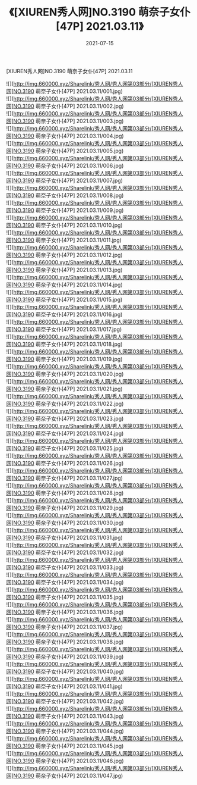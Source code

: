 ﻿---
layout: post
title:  《[XIUREN秀人网]NO.3190 萌奈子女仆[47P] 2021.03.11》
date:   2021-07-15
img: http://img.660000.xyz/Sharelink/秀人网/秀人网第03部分/[XIUREN秀人网]NO.3190 萌奈子女仆[47P] 2021.03.11/000.jpg
categories: [美女, 清纯, 唯美]
---

[XIUREN秀人网]NO.3190 萌奈子女仆[47P] 2021.03.11

  ![](http://img.660000.xyz/Sharelink/秀人网/秀人网第03部分/[XIUREN秀人网]NO.3190 萌奈子女仆[47P] 2021.03.11/001.jpg) <br> ![](http://img.660000.xyz/Sharelink/秀人网/秀人网第03部分/[XIUREN秀人网]NO.3190 萌奈子女仆[47P] 2021.03.11/002.jpg) <br> ![](http://img.660000.xyz/Sharelink/秀人网/秀人网第03部分/[XIUREN秀人网]NO.3190 萌奈子女仆[47P] 2021.03.11/003.jpg) <br> ![](http://img.660000.xyz/Sharelink/秀人网/秀人网第03部分/[XIUREN秀人网]NO.3190 萌奈子女仆[47P] 2021.03.11/004.jpg) <br> ![](http://img.660000.xyz/Sharelink/秀人网/秀人网第03部分/[XIUREN秀人网]NO.3190 萌奈子女仆[47P] 2021.03.11/005.jpg) <br> ![](http://img.660000.xyz/Sharelink/秀人网/秀人网第03部分/[XIUREN秀人网]NO.3190 萌奈子女仆[47P] 2021.03.11/006.jpg) <br> ![](http://img.660000.xyz/Sharelink/秀人网/秀人网第03部分/[XIUREN秀人网]NO.3190 萌奈子女仆[47P] 2021.03.11/007.jpg) <br> ![](http://img.660000.xyz/Sharelink/秀人网/秀人网第03部分/[XIUREN秀人网]NO.3190 萌奈子女仆[47P] 2021.03.11/008.jpg) <br> ![](http://img.660000.xyz/Sharelink/秀人网/秀人网第03部分/[XIUREN秀人网]NO.3190 萌奈子女仆[47P] 2021.03.11/009.jpg) <br> ![](http://img.660000.xyz/Sharelink/秀人网/秀人网第03部分/[XIUREN秀人网]NO.3190 萌奈子女仆[47P] 2021.03.11/010.jpg) <br> ![](http://img.660000.xyz/Sharelink/秀人网/秀人网第03部分/[XIUREN秀人网]NO.3190 萌奈子女仆[47P] 2021.03.11/011.jpg) <br> ![](http://img.660000.xyz/Sharelink/秀人网/秀人网第03部分/[XIUREN秀人网]NO.3190 萌奈子女仆[47P] 2021.03.11/012.jpg) <br> ![](http://img.660000.xyz/Sharelink/秀人网/秀人网第03部分/[XIUREN秀人网]NO.3190 萌奈子女仆[47P] 2021.03.11/013.jpg) <br> ![](http://img.660000.xyz/Sharelink/秀人网/秀人网第03部分/[XIUREN秀人网]NO.3190 萌奈子女仆[47P] 2021.03.11/014.jpg) <br> ![](http://img.660000.xyz/Sharelink/秀人网/秀人网第03部分/[XIUREN秀人网]NO.3190 萌奈子女仆[47P] 2021.03.11/015.jpg) <br> ![](http://img.660000.xyz/Sharelink/秀人网/秀人网第03部分/[XIUREN秀人网]NO.3190 萌奈子女仆[47P] 2021.03.11/016.jpg) <br> ![](http://img.660000.xyz/Sharelink/秀人网/秀人网第03部分/[XIUREN秀人网]NO.3190 萌奈子女仆[47P] 2021.03.11/017.jpg) <br> ![](http://img.660000.xyz/Sharelink/秀人网/秀人网第03部分/[XIUREN秀人网]NO.3190 萌奈子女仆[47P] 2021.03.11/018.jpg) <br> ![](http://img.660000.xyz/Sharelink/秀人网/秀人网第03部分/[XIUREN秀人网]NO.3190 萌奈子女仆[47P] 2021.03.11/019.jpg) <br> ![](http://img.660000.xyz/Sharelink/秀人网/秀人网第03部分/[XIUREN秀人网]NO.3190 萌奈子女仆[47P] 2021.03.11/020.jpg) <br> ![](http://img.660000.xyz/Sharelink/秀人网/秀人网第03部分/[XIUREN秀人网]NO.3190 萌奈子女仆[47P] 2021.03.11/021.jpg) <br> ![](http://img.660000.xyz/Sharelink/秀人网/秀人网第03部分/[XIUREN秀人网]NO.3190 萌奈子女仆[47P] 2021.03.11/022.jpg) <br> ![](http://img.660000.xyz/Sharelink/秀人网/秀人网第03部分/[XIUREN秀人网]NO.3190 萌奈子女仆[47P] 2021.03.11/023.jpg) <br> ![](http://img.660000.xyz/Sharelink/秀人网/秀人网第03部分/[XIUREN秀人网]NO.3190 萌奈子女仆[47P] 2021.03.11/024.jpg) <br> ![](http://img.660000.xyz/Sharelink/秀人网/秀人网第03部分/[XIUREN秀人网]NO.3190 萌奈子女仆[47P] 2021.03.11/025.jpg) <br> ![](http://img.660000.xyz/Sharelink/秀人网/秀人网第03部分/[XIUREN秀人网]NO.3190 萌奈子女仆[47P] 2021.03.11/026.jpg) <br> ![](http://img.660000.xyz/Sharelink/秀人网/秀人网第03部分/[XIUREN秀人网]NO.3190 萌奈子女仆[47P] 2021.03.11/027.jpg) <br> ![](http://img.660000.xyz/Sharelink/秀人网/秀人网第03部分/[XIUREN秀人网]NO.3190 萌奈子女仆[47P] 2021.03.11/028.jpg) <br> ![](http://img.660000.xyz/Sharelink/秀人网/秀人网第03部分/[XIUREN秀人网]NO.3190 萌奈子女仆[47P] 2021.03.11/029.jpg) <br> ![](http://img.660000.xyz/Sharelink/秀人网/秀人网第03部分/[XIUREN秀人网]NO.3190 萌奈子女仆[47P] 2021.03.11/030.jpg) <br> ![](http://img.660000.xyz/Sharelink/秀人网/秀人网第03部分/[XIUREN秀人网]NO.3190 萌奈子女仆[47P] 2021.03.11/031.jpg) <br> ![](http://img.660000.xyz/Sharelink/秀人网/秀人网第03部分/[XIUREN秀人网]NO.3190 萌奈子女仆[47P] 2021.03.11/032.jpg) <br> ![](http://img.660000.xyz/Sharelink/秀人网/秀人网第03部分/[XIUREN秀人网]NO.3190 萌奈子女仆[47P] 2021.03.11/033.jpg) <br> ![](http://img.660000.xyz/Sharelink/秀人网/秀人网第03部分/[XIUREN秀人网]NO.3190 萌奈子女仆[47P] 2021.03.11/034.jpg) <br> ![](http://img.660000.xyz/Sharelink/秀人网/秀人网第03部分/[XIUREN秀人网]NO.3190 萌奈子女仆[47P] 2021.03.11/035.jpg) <br> ![](http://img.660000.xyz/Sharelink/秀人网/秀人网第03部分/[XIUREN秀人网]NO.3190 萌奈子女仆[47P] 2021.03.11/036.jpg) <br> ![](http://img.660000.xyz/Sharelink/秀人网/秀人网第03部分/[XIUREN秀人网]NO.3190 萌奈子女仆[47P] 2021.03.11/037.jpg) <br> ![](http://img.660000.xyz/Sharelink/秀人网/秀人网第03部分/[XIUREN秀人网]NO.3190 萌奈子女仆[47P] 2021.03.11/038.jpg) <br> ![](http://img.660000.xyz/Sharelink/秀人网/秀人网第03部分/[XIUREN秀人网]NO.3190 萌奈子女仆[47P] 2021.03.11/039.jpg) <br> ![](http://img.660000.xyz/Sharelink/秀人网/秀人网第03部分/[XIUREN秀人网]NO.3190 萌奈子女仆[47P] 2021.03.11/040.jpg) <br> ![](http://img.660000.xyz/Sharelink/秀人网/秀人网第03部分/[XIUREN秀人网]NO.3190 萌奈子女仆[47P] 2021.03.11/041.jpg) <br> ![](http://img.660000.xyz/Sharelink/秀人网/秀人网第03部分/[XIUREN秀人网]NO.3190 萌奈子女仆[47P] 2021.03.11/042.jpg) <br> ![](http://img.660000.xyz/Sharelink/秀人网/秀人网第03部分/[XIUREN秀人网]NO.3190 萌奈子女仆[47P] 2021.03.11/043.jpg) <br> ![](http://img.660000.xyz/Sharelink/秀人网/秀人网第03部分/[XIUREN秀人网]NO.3190 萌奈子女仆[47P] 2021.03.11/044.jpg) <br> ![](http://img.660000.xyz/Sharelink/秀人网/秀人网第03部分/[XIUREN秀人网]NO.3190 萌奈子女仆[47P] 2021.03.11/045.jpg) <br> ![](http://img.660000.xyz/Sharelink/秀人网/秀人网第03部分/[XIUREN秀人网]NO.3190 萌奈子女仆[47P] 2021.03.11/046.jpg) <br> ![](http://img.660000.xyz/Sharelink/秀人网/秀人网第03部分/[XIUREN秀人网]NO.3190 萌奈子女仆[47P] 2021.03.11/047.jpg) <br>